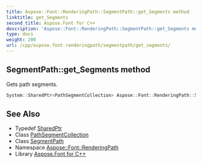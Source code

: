 ```yaml
---
title: Aspose::Font::RenderingPath::SegmentPath::get_Segments method
linktitle: get_Segments
second_title: Aspose.Font for C++
description: 'Aspose::Font::RenderingPath::SegmentPath::get_Segments method. Gets path segments in C++.'
type: docs
weight: 200
url: /cpp/aspose.font.renderingpath/segmentpath/get_segments/
---
```

## SegmentPath::get_Segments method


Gets path segments.

```cpp
System::SharedPtr<PathSegmentCollection> Aspose::Font::RenderingPath::SegmentPath::get_Segments() const
```

## See Also

* Typedef [SharedPtr](../../../system/sharedptr/)
* Class [PathSegmentCollection](../../pathsegmentcollection/)
* Class [SegmentPath](../)
* Namespace [Aspose::Font::RenderingPath](../../)
* Library [Aspose.Font for C++](../../../)
